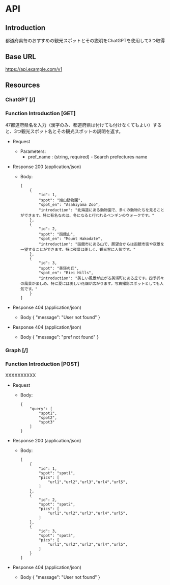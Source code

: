 # API

## Introduction
都道府県毎のおすすめの観光スポットとその説明をChatGPTを使用して3つ取得

## Base URL
https://api.example.com/v1

## Resources

### ChatGPT [/]

### Function Introduction [GET]  

47都道府県名を入力（漢字のみ、都道府県は付けても付けなくてもよい）すると、3つ観光スポット名とその観光スポットの説明を返す。

+ Request

    + Parameters:  
        + pref_name : (string, required) - Search prefectures name

+ Response 200 (application/json)
    + Body:  
        ```
        [
            {
                "id": 1,
                "spot": "旭山動物園",
                "spot_en": "Asahiyama Zoo",
                "introduction": "北海道にある動物園で、多くの動物たちを見ることができます。特に有名なのは、冬になると行われるペンギンのウォークです。"
            },
            {
                "id": 2,
                "spot": "函館山",
                "spot_en": "Mount Hakodate",
                "introduction": "函館市にある山で、展望台からは函館市街や夜景を一望することができます。特に夜景は美しく、観光客に人気です。"
            },
            {
                "id": 3,
                "spot": "美瑛の丘",
                "spot_en": "Biei Hills",
                "introduction": "美しい風景が広がる美瑛町にある丘です。四季折々の風景が楽しめ、特に夏には美しい花畑が広がります。写真撮影スポットとしても人気です。"
            }
        ]

        ```

+ Response 404 (application/json)
    + Body
        {
            "message": "User not found"
        }

+ Response 404 (application/json)
    + Body
        {
            "message": "pref not found"
        }


### Graph [/]

### Function Introduction [POST]  

XXXXXXXXXX

+ Request

    + Body:  
        ```
        {
            "query": [
                "spot1",
                "spot2",
                "spot3"
            ]
        }
        ```  

+ Response 200 (application/json)
    + Body:  
        ```
        [  
            {  
                "id": 1,  
                "spot": "spot1",  
                "pics": [
                    "url1","url2","url3","url4","url5",
                ]  
            },
            {  
                "id": 2,  
                "spot": "spot2",  
                "pics": [
                    "url1","url2","url3","url4","url5",
                ]  
            },
            {  
                "id": 3,  
                "spot": "spot3",  
                "pics": [
                    "url1","url2","url3","url4","url5",
                ]  
            }
        ]

        ```

+ Response 404 (application/json)
    + Body
        {
            "message": "User not found"
        }  



